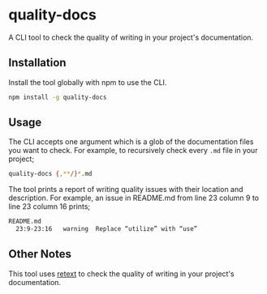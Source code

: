 # quality-docs

A CLI tool to check the quality of writing in your project's documentation.

## Installation

Install the tool globally with npm to use the CLI.

```bash
npm install -g quality-docs
```

## Usage

The CLI accepts one argument which is a glob of the documentation files you want to check. For example, to recursively check every `.md` file in your project;

```bash
quality-docs {,**/}*.md
```

The tool prints a report of writing quality issues with their location and description. For example, an issue in README.md from line 23 column 9 to line 23 column 16 prints;

```bash
README.md
  23:9-23:16   warning  Replace “utilize” with “use”
```

## Other Notes

This tool uses [retext](https://github.com/wooorm/retext) to check the quality of writing in your project's documentation.
